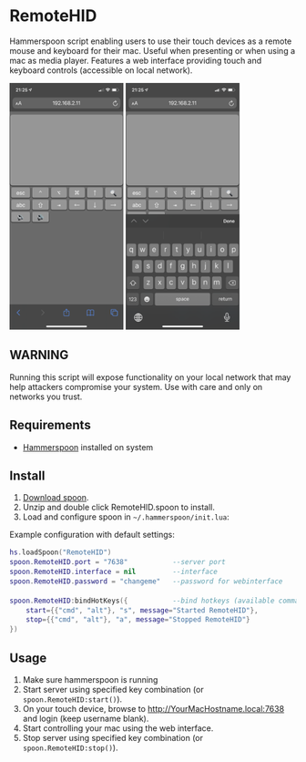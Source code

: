 # RemoteHID

Hammerspoon script enabling users to use their touch devices as a remote mouse and keyboard for their mac. Useful when presenting or when using a mac as media player. Features a web interface providing touch and keyboard controls (accessible on local network).  

<img src="https://raw.githubusercontent.com/thomasverweij/remotehid/img/screenshot1.png" width="200" />   <img src="https://raw.githubusercontent.com/thomasverweij/remotehid/img/screenshot2.png" width="200" />


## WARNING

Running this script will expose functionality on your local network that may help attackers compromise your system. Use with care and only on networks you trust.  

## Requirements

- [Hammerspoon](https://www.hammerspoon.org) installed on system

## Install

1. [Download spoon](https://github.com/thomasverweij/remotehid/blob/main/RemoteHID.spoon.zip).
2. Unzip and double click RemoteHID.spoon to install.
3. Load and configure spoon in `~/.hammerspoon/init.lua`:

Example configuration with default settings:

```lua
hs.loadSpoon("RemoteHID")
spoon.RemoteHID.port = "7638"           --server port
spoon.RemoteHID.interface = nil         --interface
spoon.RemoteHID.password = "changeme"   --password for webinterface

spoon.RemoteHID:bindHotKeys({           --bind hotkeys (available commands: start, stop):
    start={{"cmd", "alt"}, "s", message="Started RemoteHID"},
    stop={{"cmd", "alt"}, "a", message="Stopped RemoteHID"}
})
```

## Usage

1. Make sure hammerspoon is running
2. Start server using specified key combination (or `spoon.RemoteHID:start()`).
3. On your touch device, browse to http://YourMacHostname.local:7638 and login (keep username blank).
4. Start controlling your mac using the web interface.
5. Stop server using specified key combination (or `spoon.RemoteHID:stop()`).

